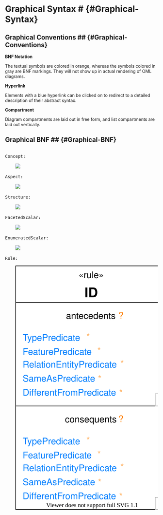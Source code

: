 # Graphical Syntax # {#Graphical-Syntax}

## Graphical Conventions ## {#Graphical-Conventions}

**BNF Notation**

The textual symbols are colored in orange, whereas the symbols colored in gray are BNF markings. They will not show up in actual rendering of OML diagrams.

**Hyperlink**

Elements with a blue hyperlink can be clicked on to redirect to a detailed description of their abstract syntax.

**Compartment**

Diagram compartments are laid out in free form, and list compartments are laid out vertically.

## Graphical BNF ## {#Graphical-BNF}

<pre class="highlight highlight-html">

<a id="Concept-Diagram">Concept</a>:

    <img src="images/concept.svg"/>

<a id="Aspect-Diagram">Aspect</a>:

    <img src="images/aspect.svg"/>

<a id="Structure-Diagram">Structure</a>:

    <img src="images/structure.svg"/>

<a id="FacetedScalar-Diagram">FacetedScalar</a>:

    <img src="images/faceted_scalar.svg"/>

<a id="EnumeratedScalar-Diagram">EnumeratedScalar</a>:

    <img src="images/enumerated_scalar.svg"/>

<a id="Rule-Diagram">Rule</a>:

    <img src="images/rule.svg"/>

</pre>